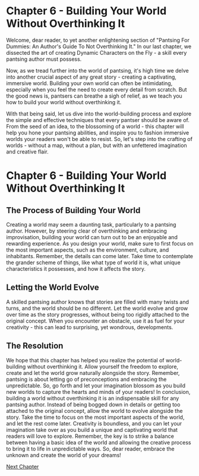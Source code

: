 # Chapter 6 - Building Your World Without Overthinking It

Welcome, dear reader, to yet another enlightening section of "Pantsing For Dummies: An Author's Guide To Not Overthinking It." In our last chapter, we dissected the art of creating Dynamic Characters on the Fly - a skill every pantsing author must possess.

Now, as we tread further into the world of pantsing, it's high time we delve into another crucial aspect of any great story - creating a captivating, immersive world. Building your own world can often be intimidating, especially when you feel the need to create every detail from scratch. But the good news is, pantsers can breathe a sigh of relief, as we teach you how to build your world without overthinking it.

With that being said, let us dive into the world-building process and explore the simple and effective techniques that every pantser should be aware of. From the seed of an idea, to the blossoming of a world - this chapter will help you hone your pantsing abilities, and inspire you to fashion immersive worlds your readers won't be able to resist.  So, let's step into the crafting of worlds - without a map, without a plan, but with an unfettered imagination and creative flair.
# Chapter 6 - Building Your World Without Overthinking It

## The Process of Building Your World
Creating a world may seem a daunting task, particularly to a pantsing author. However, by steering clear of overthinking and embracing improvisation, building your world can turn out to be an enjoyable and rewarding experience. As you design your world, make sure to first focus on the most important aspects, such as the environment, culture, and inhabitants. Remember, the details can come later. Take time to contemplate the grander scheme of things, like what type of world it is, what unique characteristics it possesses, and how it affects the story.

## Letting the World Evolve
A skilled pantsing author knows that stories are filled with many twists and turns, and the world should be no different. Let the world evolve and grow over time as the story progresses, without being too rigidly attached to the original concept. When you encounter an obstacle, use it as fuel for your creativity - this can lead to surprising, yet wondrous, developments.

## The Resolution
We hope that this chapter has helped you realize the potential of world-building without overthinking it. Allow yourself the freedom to explore, create and let the world grow naturally alongside the story. Remember, pantsing is about letting go of preconceptions and embracing the unpredictable. So, go forth and let your imagination blossom as you build new worlds to capture the hearts and minds of your readers!
In conclusion, building a world without overthinking it is an indispensable skill for any pantsing author. Instead of being bogged down in details or getting too attached to the original concept, allow the world to evolve alongside the story. Take the time to focus on the most important aspects of the world, and let the rest come later. Creativity is boundless, and you can let your imagination take over as you build a unique and captivating world that readers will love to explore. Remember, the key is to strike a balance between having a basic idea of the world and allowing the creative process to bring it to life in unpredictable ways. So, dear reader, embrace the unknown and create the world of your dreams!


[Next Chapter](07_Chapter07.md)